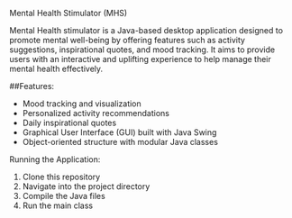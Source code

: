 Mental Health Stimulator (MHS)

Mental Health stimulator is a Java-based desktop application designed to promote mental well-being by offering features such as activity suggestions, 
inspirational quotes, and mood tracking. It aims to provide users with an interactive and uplifting experience to help manage their mental health effectively.

##Features:

- Mood tracking and visualization
- Personalized activity recommendations
- Daily inspirational quotes
- Graphical User Interface (GUI) built with Java Swing
- Object-oriented structure with modular Java classes

Running the Application:

1. Clone this repository
2. Navigate into the project directory
3. Compile the Java files
4. Run the main class
